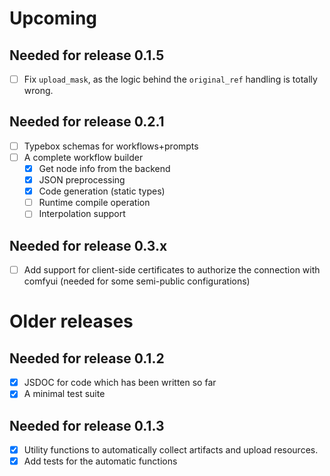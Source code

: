 # Upcoming

## Needed for release 0.1.5

- [ ] Fix `upload_mask`, as the logic behind the `original_ref` handling is totally wrong.

## Needed for release 0.2.1

- [ ] Typebox schemas for workflows+prompts
- [ ] A complete workflow builder
  - [x] Get node info from the backend
  - [x] JSON preprocessing
  - [x] Code generation (static types)
  - [ ] Runtime compile operation
  - [ ] Interpolation support

## Needed for release 0.3.x

- [ ] Add support for client-side certificates to authorize the connection with comfyui (needed for some semi-public configurations)

# Older releases

## Needed for release 0.1.2

- [x] JSDOC for code which has been written so far
- [x] A minimal test suite

## Needed for release 0.1.3

- [x] Utility functions to automatically collect artifacts and upload resources.
- [x] Add tests for the automatic functions
